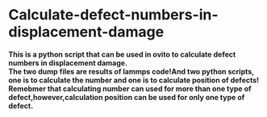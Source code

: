 # Calculate-defect-numbers-in-displacement-damage
**This is a python script that can be used in ovito to calculate defect numbers in displacement damage.**   
**The two dump files are results of lammps code!And two python scripts, one is to calculate the number and one is to calculate position of defects!**    
**Remebmer that calculating number can used for more than one type of defect,however,calculation position can be used for only one type of  defect.** 
